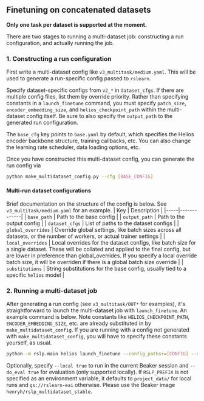 ## Finetuning on concatenated datasets

**Only one task per dataset is supported at the moment.**

There are two stages to running a multi-dataset job: constructing a run configuration, and actually running the job.

### 1. Constructing a run configuration

First write a multi-dataset config like `v3_multitask/medium.yaml`. This will be used to generate a run-specific config passed to `rslearn`.

Specify dataset-specific configs from `v2_*` in `dataset_cfgs`. If there are multiple config files, list them by override priority. Rather than specifying constants in a `launch_finetune` command, you must specify `patch_size`, `encoder_embedding_size`, and `helios_checkpoint_path` within the multi-dataset config itself. Be sure to also specify the `output_path` to the generated run configuration.

The `base_cfg` key points to `base.yaml` by default, which specifies the Helios encoder backbone structure,  training callbacks, etc. You can also change the learning rate scheduler, data loading options, etc.

Once you have constructed this multi-dataset config, you can generate the run config via

```bash
python make_multidataset_config.py --cfg [BASE_CONFIG]
```

#### Multi-run dataset configurations

Brief documentation on the structure of the config is below. See `v3_multitask/medium.yaml` for an example.
| Key | Description |
|-----|-------------|
| `base_path` | Path to the base config |
| `output_path` | Path to the output config |
| `dataset_cfgs` | List of paths to the dataset configs |
| `global_overrides` | Override global settings, like batch sizes across all datasets, or the number of workers, or actual trainer settings |
| `local_overrides` | Local overrides for the dataset configs, like batch size for a single dataset. These will be collated and applied to the final config, but are lower in preference than global_overrides. If you specify a local override batch size, it will be overriden if there is a global batch size override |
| `substitutions` | String substitutions for the base config, usually tied to a specific `helios` model |

### 2. Running a multi-dataset job

After generating a run config (see `v3_multitask/OUT*` for examples), it's straightforward to launch the multi-dataset job with `launch_finetune`. An example command is below. Note constants like `HELIOS_CHECKPOINT_PATH`, `ENCODER_EMBEDDING_SIZE`, etc. are already substituted in by `make_multidataset_config`. If you are running with a config not generated with `make_multidataset_config`, you will have to specify these constants yourself, as usual.

```bash
python -m rslp.main helios launch_finetune --config_paths+=[CONFIG] --rslp_project [PROJECT] --experiment_id [ID] --cluster+=[CLUSTER] --image_name [IMAGE_NAME]
```

Optionally, specify `--local true` to run in the current Beaker session and `--do_eval true` for evaluation (only supported locally). If `RSLP_PREFIX` is not specified as an environment variable, it defaults to `project_data/` for local runs and `gs://rslearn-eai` otherwise. Please use the Beaker image `henryh/rslp_multidataset_stable`.
